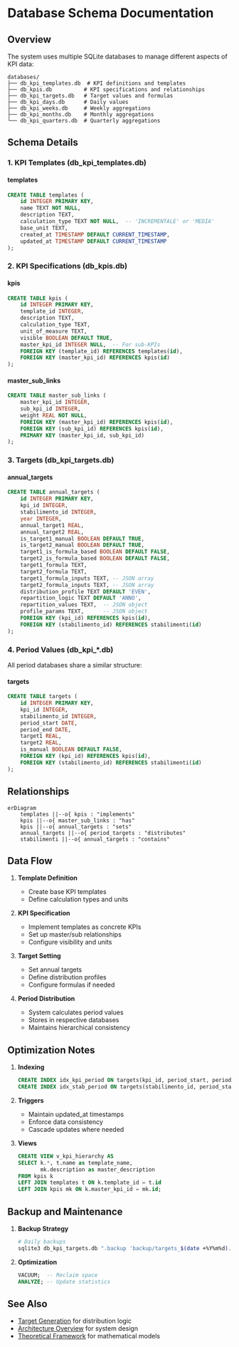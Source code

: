# Database Schema Documentation

## Overview

The system uses multiple SQLite databases to manage different aspects of KPI data:

```
databases/
├── db_kpi_templates.db  # KPI definitions and templates
├── db_kpis.db          # KPI specifications and relationships
├── db_kpi_targets.db   # Target values and formulas
├── db_kpi_days.db      # Daily values
├── db_kpi_weeks.db     # Weekly aggregations
├── db_kpi_months.db    # Monthly aggregations
└── db_kpi_quarters.db  # Quarterly aggregations
```

## Schema Details

### 1. KPI Templates (db_kpi_templates.db)

#### templates
```sql
CREATE TABLE templates (
    id INTEGER PRIMARY KEY,
    name TEXT NOT NULL,
    description TEXT,
    calculation_type TEXT NOT NULL,  -- 'INCREMENTALE' or 'MEDIA'
    base_unit TEXT,
    created_at TIMESTAMP DEFAULT CURRENT_TIMESTAMP,
    updated_at TIMESTAMP DEFAULT CURRENT_TIMESTAMP
);
```

### 2. KPI Specifications (db_kpis.db)

#### kpis
```sql
CREATE TABLE kpis (
    id INTEGER PRIMARY KEY,
    template_id INTEGER,
    description TEXT,
    calculation_type TEXT,
    unit_of_measure TEXT,
    visible BOOLEAN DEFAULT TRUE,
    master_kpi_id INTEGER NULL,  -- For sub-KPIs
    FOREIGN KEY (template_id) REFERENCES templates(id),
    FOREIGN KEY (master_kpi_id) REFERENCES kpis(id)
);
```

#### master_sub_links
```sql
CREATE TABLE master_sub_links (
    master_kpi_id INTEGER,
    sub_kpi_id INTEGER,
    weight REAL NOT NULL,
    FOREIGN KEY (master_kpi_id) REFERENCES kpis(id),
    FOREIGN KEY (sub_kpi_id) REFERENCES kpis(id),
    PRIMARY KEY (master_kpi_id, sub_kpi_id)
);
```

### 3. Targets (db_kpi_targets.db)

#### annual_targets
```sql
CREATE TABLE annual_targets (
    id INTEGER PRIMARY KEY,
    kpi_id INTEGER,
    stabilimento_id INTEGER,
    year INTEGER,
    annual_target1 REAL,
    annual_target2 REAL,
    is_target1_manual BOOLEAN DEFAULT TRUE,
    is_target2_manual BOOLEAN DEFAULT TRUE,
    target1_is_formula_based BOOLEAN DEFAULT FALSE,
    target2_is_formula_based BOOLEAN DEFAULT FALSE,
    target1_formula TEXT,
    target2_formula TEXT,
    target1_formula_inputs TEXT, -- JSON array
    target2_formula_inputs TEXT, -- JSON array
    distribution_profile TEXT DEFAULT 'EVEN',
    repartition_logic TEXT DEFAULT 'ANNO',
    repartition_values TEXT,  -- JSON object
    profile_params TEXT,      -- JSON object
    FOREIGN KEY (kpi_id) REFERENCES kpis(id),
    FOREIGN KEY (stabilimento_id) REFERENCES stabilimenti(id)
);
```

### 4. Period Values (db_kpi_*.db)

All period databases share a similar structure:

#### targets
```sql
CREATE TABLE targets (
    id INTEGER PRIMARY KEY,
    kpi_id INTEGER,
    stabilimento_id INTEGER,
    period_start DATE,
    period_end DATE,
    target1 REAL,
    target2 REAL,
    is_manual BOOLEAN DEFAULT FALSE,
    FOREIGN KEY (kpi_id) REFERENCES kpis(id),
    FOREIGN KEY (stabilimento_id) REFERENCES stabilimenti(id)
);
```

## Relationships

```mermaid
erDiagram
    templates ||--o{ kpis : "implements"
    kpis ||--o{ master_sub_links : "has"
    kpis ||--o{ annual_targets : "sets"
    annual_targets ||--o{ period_targets : "distributes"
    stabilimenti ||--o{ annual_targets : "contains"
```

## Data Flow

1. **Template Definition**
   - Create base KPI templates
   - Define calculation types and units

2. **KPI Specification**
   - Implement templates as concrete KPIs
   - Set up master/sub relationships
   - Configure visibility and units

3. **Target Setting**
   - Set annual targets
   - Define distribution profiles
   - Configure formulas if needed

4. **Period Distribution**
   - System calculates period values
   - Stores in respective databases
   - Maintains hierarchical consistency

## Optimization Notes

1. **Indexing**
   ```sql
   CREATE INDEX idx_kpi_period ON targets(kpi_id, period_start, period_end);
   CREATE INDEX idx_stab_period ON targets(stabilimento_id, period_start);
   ```

2. **Triggers**
   - Maintain updated_at timestamps
   - Enforce data consistency
   - Cascade updates where needed

3. **Views**
   ```sql
   CREATE VIEW v_kpi_hierarchy AS
   SELECT k.*, t.name as template_name, 
          mk.description as master_description
   FROM kpis k
   LEFT JOIN templates t ON k.template_id = t.id
   LEFT JOIN kpis mk ON k.master_kpi_id = mk.id;
   ```

## Backup and Maintenance

1. **Backup Strategy**
   ```bash
   # Daily backups
   sqlite3 db_kpi_targets.db ".backup 'backup/targets_$(date +%Y%m%d).db'"
   ```

2. **Optimization**
   ```sql
   VACUUM;  -- Reclaim space
   ANALYZE; -- Update statistics
   ```

## See Also

- [Target Generation](target_generation.md) for distribution logic
- [Architecture Overview](architecture.md) for system design
- [Theoretical Framework](theoretical_framework.md) for mathematical models
